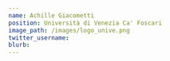 ```yaml
---
name: Achille Giacometti
position: Università di Venezia Ca' Foscari
image_path: /images/logo_unive.png
twitter_username:
blurb:
---
```

